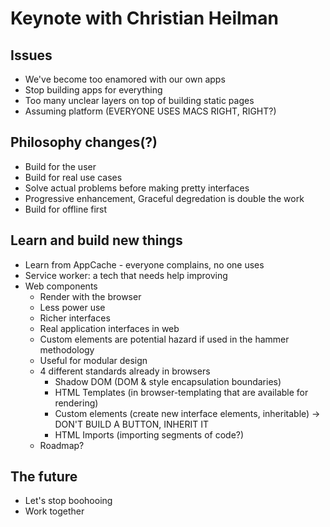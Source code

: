 Keynote with Christian Heilman
==============================

Issues
------
- We've become too enamored with our own apps
- Stop building apps for everything
- Too many unclear layers on top of building static pages
- Assuming platform (EVERYONE USES MACS RIGHT, RIGHT?)

Philosophy changes(?)
---------------------
- Build for the user
- Build for real use cases
- Solve actual problems before making pretty interfaces
- Progressive enhancement, Graceful degredation is double the work
- Build for offline first

Learn and build new things
--------------------------
- Learn from AppCache - everyone complains, no one uses
- Service worker: a tech that needs help improving
- Web components
	- Render with the browser
	- Less power use
	- Richer interfaces
	- Real application interfaces in web 
	- Custom elements are potential hazard if used in the hammer methodology
	- Useful for modular design
	- 4 different standards already in browsers
		- Shadow DOM (DOM & style encapsulation boundaries)
		- HTML Templates (in browser-templating that are available for rendering)
		- Custom elements (create new interface elements, inheritable) -> DON'T BUILD A BUTTON, INHERIT IT
		- HTML Imports (importing segments of code?)
	- Roadmap?

The future
----------
- Let's stop boohooing
- Work together
